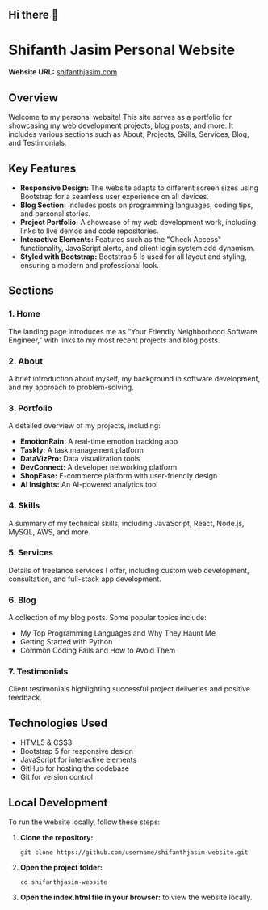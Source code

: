 ## Hi there 👋

<!--
**shifanthjasim/shifanthjasim** is a ✨ _special_ ✨ repository because its `README.md` (this file) appears on your GitHub profile.

Here are some ideas to get you started:

- 🔭 I’m currently working on ...
- 🌱 I’m currently learning ...
- 👯 I’m looking to collaborate on ...
- 🤔 I’m looking for help with ...
- 💬 Ask me about ...
- 📫 How to reach me: ...
- 😄 Pronouns: ...
- ⚡ Fun fact: ...
-->

<h1 class="text-center">Shifanth Jasim Personal Website</h1>
        <p class="text-center"><strong>Website URL:</strong> <a href="https://shifanthjasim.com" target="_blank">shifanthjasim.com</a></p>
                <h2>Overview</h2>
        <p>Welcome to my personal website! This site serves as a portfolio for showcasing my web development projects, blog posts, and more. It includes various sections such as About, Projects, Skills, Services, Blog, and Testimonials.</p>
        <h2>Key Features</h2>
        <ul>
            <li><strong>Responsive Design:</strong> The website adapts to different screen sizes using Bootstrap for a seamless user experience on all devices.</li>
            <li><strong>Blog Section:</strong> Includes posts on programming languages, coding tips, and personal stories.</li>
            <li><strong>Project Portfolio:</strong> A showcase of my web development work, including links to live demos and code repositories.</li>
            <li><strong>Interactive Elements:</strong> Features such as the "Check Access" functionality, JavaScript alerts, and client login system add dynamism.</li>
            <li><strong>Styled with Bootstrap:</strong> Bootstrap 5 is used for all layout and styling, ensuring a modern and professional look.</li>
        </ul>
        <h2>Sections</h2>
        <h3>1. Home</h3>
        <p>The landing page introduces me as "Your Friendly Neighborhood Software Engineer," with links to my most recent projects and blog posts.</p>
        <h3>2. About</h3>
        <p>A brief introduction about myself, my background in software development, and my approach to problem-solving.</p>
        <h3>3. Portfolio</h3>
        <p>A detailed overview of my projects, including:</p>
        <ul>
            <li><strong>EmotionRain:</strong> A real-time emotion tracking app</li>
            <li><strong>Taskly:</strong> A task management platform</li>
            <li><strong>DataVizPro:</strong> Data visualization tools</li>
            <li><strong>DevConnect:</strong> A developer networking platform</li>
            <li><strong>ShopEase:</strong> E-commerce platform with user-friendly design</li>
            <li><strong>AI Insights:</strong> An AI-powered analytics tool</li>
        </ul>
        <h3>4. Skills</h3>
        <p>A summary of my technical skills, including JavaScript, React, Node.js, MySQL, AWS, and more.</p>
        <h3>5. Services</h3>
        <p>Details of freelance services I offer, including custom web development, consultation, and full-stack app development.</p>
        <h3>6. Blog</h3>
        <p>A collection of my blog posts. Some popular topics include:</p>
        <ul>
            <li>My Top Programming Languages and Why They Haunt Me</li>
            <li>Getting Started with Python</li>
            <li>Common Coding Fails and How to Avoid Them</li>
        </ul>
        <h3>7. Testimonials</h3>
        <p>Client testimonials highlighting successful project deliveries and positive feedback.</p>
        <h2>Technologies Used</h2>
        <ul>
            <li>HTML5 & CSS3</li>
            <li>Bootstrap 5 for responsive design</li>
            <li>JavaScript for interactive elements</li>
            <li>GitHub for hosting the codebase</li>
            <li>Git for version control</li>
        </ul>
        <h2>Local Development</h2>
        <p>To run the website locally, follow these steps:</p>
        <ol>
            <li><strong>Clone the repository:</strong></li>
            <pre><code>git clone https://github.com/username/shifanthjasim-website.git</code></pre>
            <li><strong>Open the project folder:</strong></li>
            <pre><code>cd shifanthjasim-website</code></pre>
            <li><strong>Open the index.html file in your browser:</strong> to view the website locally.</li>
        </ol>

